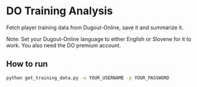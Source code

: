 # DO Training Analysis

Fetch player training data from Dugout-Online, save it and summarize it.

Note: Set your Dugout-Online language to either English or Slovene for it to work. You also need the DO premium account.

## How to run

```bash
python get_training_data.py -u YOUR_USERNAME -p YOUR_PASSWORD
```
